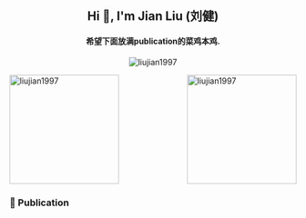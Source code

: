 <h2 align="center">Hi 👋, I'm Jian Liu (刘健)</h1>
<h4 align="center">希望下面放满publication的菜鸡本鸡.</h3>

<p align="center"> <img src="https://komarev.com/ghpvc/?username=liujian1997&label=Profile%20views&color=0e75b6&style=flat" alt="liujian1997" /> </p>

<!-- ![Liujian's github stats](https://github-readme-stats.vercel.app/api?username=liujian1997&show_icons=true&theme=radical)  -->


<p align="left">
<img align="right" src="https://github-readme-stats.vercel.app/api/top-langs?username=liujian1997&show_icons=true&layout=compact&theme=radical" alt="liujian1997" height="192"/>

<img align="center" src="https://github-readme-stats.vercel.app/api?username=liujian1997&show_icons=true&theme=radical" alt="liujian1997" height="192"/>
</p>

### 📝 Publication


<!-- - 🔭 I’m currently working on [Tongji University](https://www.tongji.edu.cn/) -->

<!-- - 🌱 I’m currently learning on **Shanghai** -->

<!-- - 👯 I’m looking to Ph.D position on **C.S** -->

<!-- - 🤝 I’m looking for help with [Shanghai](Shanghai) -->

<!-- - 👨‍💻 All of my projects are available at [Github](https://github.com/Liujian1997?tab=repositories) -->

<!-- - 📝 I regularly write articles on [Shanghai](Shanghai) -->

<!-- - 💬 Ask me about **Shanghai** -->

<!-- - 📫 How to reach me **Shanghai** -->

<!-- - 📄 Know about my experiences [Shanghai](Shanghai) -->

<!-- - ⚡ Fun fact **Shanghai** -->

<!-- <p><img align="right" src="https://github-readme-stats.vercel.app/api/top-langs?username=liujian1997&show_icons=true&locale=en&layout=compact" alt="liujian1997" /></p> -->
<!-- </p>
<h3 align="left">Connect with me:</h3>
<p align="left">
<a href="/liuajin" target="blank"><img align="center" src="./google_scholar.svg" alt="liuajin" height="30" width="40" /></a>
<h3 align="left">Languages and Tools:</h3>
<p align="left"> 
<a href="https://www.arduino.cc/" target="_blank" rel="noreferrer"> <img src="https://cdn.worldvectorlogo.com/logos/arduino-1.svg" alt="arduino" width="40" height="40"/> </a> 
<a href="https://www.cprogramming.com/" target="_blank" rel="noreferrer"> <img src="https://raw.githubusercontent.com/devicons/devicon/master/icons/c/c-original.svg" alt="c" width="40" height="40"/> </a> 
<a href="https://git-scm.com/" target="_blank" rel="noreferrer"> <img src="https://www.vectorlogo.zone/logos/git-scm/git-scm-icon.svg" alt="git" width="40" height="40"/> </a> 
<a href="https://www.linux.org/" target="_blank" rel="noreferrer"> <img src="https://raw.githubusercontent.com/devicons/devicon/master/icons/linux/linux-original.svg" alt="linux" width="40" height="40"/> </a> 
<a href="https://www.mathworks.com/" target="_blank" rel="noreferrer"> <img src="https://upload.wikimedia.org/wikipedia/commons/2/21/Matlab_Logo.png" alt="matlab" width="40" height="40"/> </a> 
<a href="https://www.photoshop.com/en" target="_blank" rel="noreferrer"> <img src="https://raw.githubusercontent.com/devicons/devicon/master/icons/photoshop/photoshop-line.svg" alt="photoshop" width="40" height="40"/> </a> 
<a href="https://www.python.org" target="_blank" rel="noreferrer"> <img src="https://raw.githubusercontent.com/devicons/devicon/master/icons/python/python-original.svg" alt="python" width="40" height="40"/> </a> 
<a href="https://pytorch.org/" target="_blank" rel="noreferrer"> <img src="https://www.vectorlogo.zone/logos/pytorch/pytorch-icon.svg" alt="pytorch" width="40" height="40"/> </a> 
</p> -->


